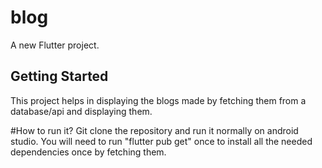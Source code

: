 # blog

A new Flutter project.

## Getting Started

This project helps in displaying the blogs made by fetching them from a database/api and displaying them.

#How to run it?
Git clone the repository and run it normally on android studio.
You will need to run "flutter pub get" once to install all the needed dependencies once by fetching them.
